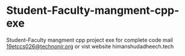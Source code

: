 # Student-Faculty-mangment-cpp-exe
Student-Faculty mangment cpp project exe for complete code mail 19etccs026@technonjr.org or vist website himanshudadheech.tech
